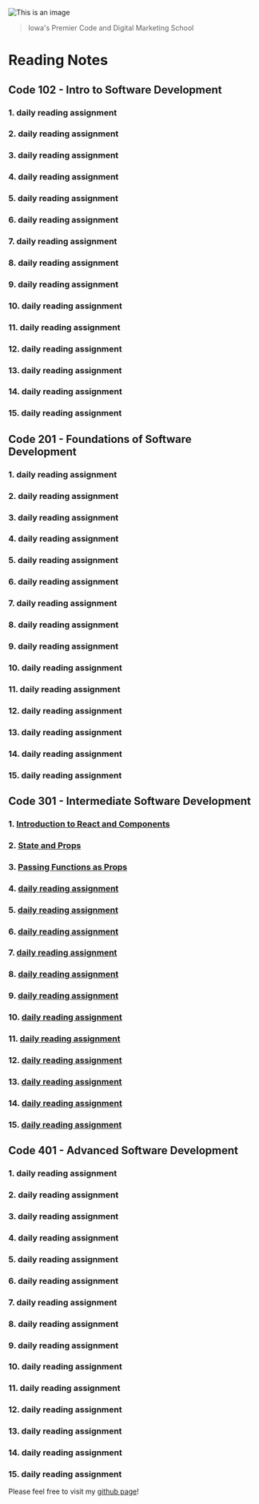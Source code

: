 ![This is an image](https://www.deltavcodeschool.com/wp-content/uploads/deltav-logo.jpg)
> Iowa's Premier Code and Digital Marketing School

# Reading Notes

## **Code 102 - Intro to Software Development**

### 1. daily reading assignment
### 2. daily reading assignment
### 3. daily reading assignment
### 4. daily reading assignment
### 5. daily reading assignment
### 6. daily reading assignment
### 7. daily reading assignment
### 8. daily reading assignment
### 9. daily reading assignment
### 10. daily reading assignment
### 11. daily reading assignment
### 12. daily reading assignment
### 13. daily reading assignment
### 14. daily reading assignment
### 15. daily reading assignment


## **Code 201 - Foundations of Software Development**

### 1. daily reading assignment
### 2. daily reading assignment
### 3. daily reading assignment
### 4. daily reading assignment
### 5. daily reading assignment
### 6. daily reading assignment
### 7. daily reading assignment
### 8. daily reading assignment
### 9. daily reading assignment
### 10. daily reading assignment
### 11. daily reading assignment
### 12. daily reading assignment
### 13. daily reading assignment
### 14. daily reading assignment
### 15. daily reading assignment


## **Code 301 - Intermediate Software Development**

### 1. [Introduction to React and Components](./301-1.md)
### 2. [State and Props](./301-2.md)
### 3. [Passing Functions as Props](./301-3.md)
### 4. [daily reading assignment](./301-4.md)
### 5. [daily reading assignment](./301-5.md)
### 6. [daily reading assignment](./301-6.md)
### 7. [daily reading assignment](./301-7.md)
### 8. [daily reading assignment](./301-8.md)
### 9. [daily reading assignment](./301-9.md)
### 10. [daily reading assignment](./301-10.md)
### 11. [daily reading assignment](./301-11.md)
### 12. [daily reading assignment](./301-12.md)
### 13. [daily reading assignment](./301-13.md)
### 14. [daily reading assignment](./301-14.md)
### 15. [daily reading assignment](./301-15.md)


## **Code 401 - Advanced Software Development**

### 1. daily reading assignment
### 2. daily reading assignment
### 3. daily reading assignment
### 4. daily reading assignment
### 5. daily reading assignment
### 6. daily reading assignment
### 7. daily reading assignment
### 8. daily reading assignment
### 9. daily reading assignment
### 10. daily reading assignment
### 11. daily reading assignment
### 12. daily reading assignment
### 13. daily reading assignment
### 14. daily reading assignment
### 15. daily reading assignment


Please feel free to visit my [github page](https://github.com/Chris-Vander-Linden)!
<!-- This content will not appear in the rendered Markdown -->
